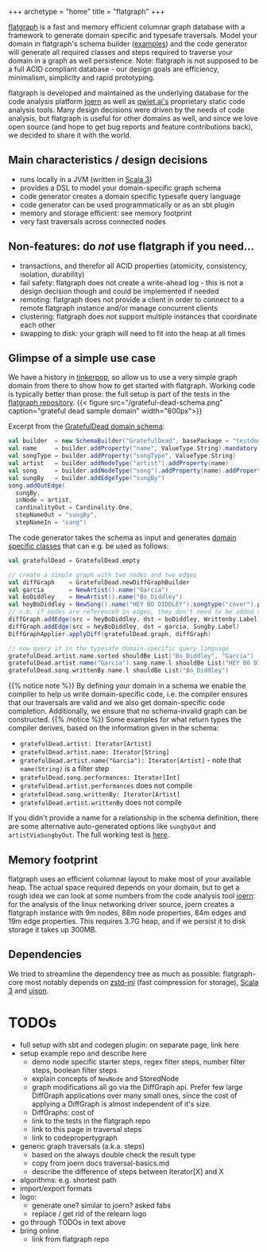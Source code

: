 +++
archetype = "home"
title = "flatgraph"
+++

[flatgraph](https://github.com/joernio/flatgraph) is a fast and memory efficient columnar graph database with a framework to generate domain specific and typesafe traversals. 
Model your domain in flatgraph's schema builder ([examples](https://github.com/joernio/flatgraph/tree/master/test-schemas/src/main/scala/flatgraph/testdomains)) and the code generator will generate all required classes and steps required to traverse your domain in a graph as well persistence. Note: flatgraph is not supposed to be a full ACID compliant database - our design goals are efficiency, minimalism, simplicity and rapid prototyping. 

flatgraph is developed and maintained as the underlying database for the code analysis platform [joern](https://joern.io) as well as [qwiet.ai's](https://qwiet.ai/) proprietary static code analysis tools. Many design decisions were driven by the needs of code analysis, but flatgraph is useful for other domains as well, and since we love open source (and hope to get bug reports and feature contributions back), we decided to share it with the world. 

## Main characteristics / design decisions
* runs locally in a JVM (written in [Scala 3](https://www.scala-lang.org/))
* provides a DSL to model your domain-specific graph schema
* code generator creates a domain specific typesafe query language
* code generator can be used programmatically or as an sbt plugin
* memory and storage efficient: see memory footprint
* very fast traversals across connected nodes

## Non-features: do _not_ use flatgraph if you need...
* transactions, and therefor all ACID properties (atomicity, consistency, isolation, durability)
* fail safety: flatgraph does not create a write-ahead log - this is not a design decision though and could be implemented if needed
* remoting: flatgraph does not provide a client in order to connect to a remote flatgraph instance and/or manage concurrent clients
* clustering: flatgraph does not support multiple instances that coordinate each other
* swapping to disk: your graph will need to fit into the heap at all times

## Glimpse of a simple use case
We have a history in [tinkerpop](https://tinkerpop.apache.org), so allow us to use a very simple graph domain from there to show how to get started with flatgraph. Working code is typically better than prose: the full setup is part of the tests in the [flatgraph repository](https://github.com/joernio/flatgraph).
{{< figure src="/grateful-dead-schema.png" caption="grateful dead sample domain" width="600px">}}

Excerpt from the [GratefulDead domain schema](https://github.com/joernio/flatgraph/blob/44005cf16373dfaf629da8628071ebbfaf02b551/test-schemas/src/main/scala/flatgraph/testdomains/GratefulDead.scala):
```scala
val builder  = new SchemaBuilder("GratefulDead", basePackage = "testdomains.gratefuldead")
val name     = builder.addProperty("name", ValueType.String).mandatory(default = "")
val songType = builder.addProperty("songType", ValueType.String)
val artist   = builder.addNodeType("artist").addProperty(name)
val song     = builder.addNodeType("song").addProperty(name).addProperty(songType)
val sungBy   = builder.addEdgeType("sungBy")
song.addOutEdge(
  sungBy, 
  inNode = artist, 
  cardinalityOut = Cardinality.One, 
  stepNameOut = "sungBy", 
  stepNameIn = "sang")
```

The code generator takes the schema as input and generates [domain specific classes](https://github.com/joernio/flatgraph/tree/44005cf16373dfaf629da8628071ebbfaf02b551/test-schemas-domain-classes/src/main/scala/testdomains/gratefuldead) that can e.g. be used as follows:

```scala
val gratefulDead = GratefulDead.empty

// create a simple graph with two nodes and two edges
val diffGraph    = GratefulDead.newDiffGraphBuilder
val garcia       = NewArtist().name("Garcia")
val boDiddley    = NewArtist().name("Bo_Diddley")
val heyBoDiddley = NewSong().name("HEY BO DIDDLEY").songtype("cover").performances(5)
// n.b. if nodes are referenced in edges, they don't need to be added separately via `diffGraph.addNode`
diffGraph.addEdge(src = heyBoDiddley, dst = boDiddley, Writtenby.Label)
diffGraph.addEdge(src = heyBoDiddley, dst = garcia, Sungby.Label)
DiffGraphApplier.applyDiff(gratefulDead.graph, diffGraph)

// now query it in the typesafe domain-specific query language
gratefulDead.artist.name.sorted shouldBe List("Bo_Diddley", "Garcia")
gratefulDead.artist.name("Garcia").sang.name.l shouldBe List("HEY BO DIDDLEY")
gratefulDead.song.writtenBy.name.l shouldBe List("Bo_Diddley")
```

{{% notice note %}}
By defining your domain in a schema we enable the compiler to help us write domain-specific code, i.e. the compiler ensures that our traversals are valid and we also get domain-specific code completion. Additionally, we ensure that no schema-invalid graph can be constructed. 
{{% /notice %}}
Some examples for what return types the compiler derives, based on the information given in the schema:
* `gratefulDead.artist: Iterator[Artist]`
* `gratefulDead.artist.name: Iterator[String]`
* `gratefulDead.artist.name("Garcia"): Iterator[Artist]` - note that `name(String)` is a filter step
* `gratefulDead.song.performances: Iterator[Int]`
* `gratefulDead.artist.performances` does not compile
* `gratefulDead.song.writtenBy: Iterator[Artist]`
* `gratefulDead.artist.writtenBy` does not compile

If you didn't provide a name for a relationship in the schema definition, there are some alternative auto-generated options like `sungbyOut` and `artistViaSungbyOut`.
The full working test is [here](https://github.com/joernio/flatgraph/blob/92f4cc4b84bf6b8315971128995a75872376dcff/tests/src/test/scala/flatgraph/GratefulDeadTests.scala).

## Memory footprint
flatgraph uses an efficient columnar layout to make most of your available heap. The actual space required depends on your domain, but to get a rough idea we can look at some numbers from the code analysis tool [joern](https://joern.io): for the analysis of the linux networking driver source, joern creates a flatgraph instance with 9m nodes, 88m node properties, 84m edges and 19m edge properties. This requires 3.7G heap, and if we persist it to disk storage it takes up 300MB. 

## Dependencies
We tried to streamline the dependency tree as much as possible: flatgraph-core most notably depends on [zstd-jni](https://github.com/luben/zstd-jni) (fast compression for storage), [Scala 3](https://www.scala-lang.org/) and [ujson](https://com-lihaoyi.github.io/upickle/#uJson). 


# TODOs
* full setup with sbt and codegen plugin: on separate page, link here
* setup example repo and describe here
    * demo node specific starter steps, regex filter steps, number filter steps, boolean filter steps
  * explain concepts of `NewNode` and StoredNode
  * graph modifications all go via the DiffGraph api. Prefer few large DiffGraph applications over many small ones, since the cost of applying a DiffGraph is almost independent of it's size. 
  * DiffGraphs: cost of 
  * link to the tests in the flatgraph repo
  * link to this page in traversal steps
  * link to codepropertygraph
* generic graph traversals (a.k.a. steps)
  * based on the  always double check the result type 
  * copy from joern docs traversal-basics.md
  * describe the difference of steps between Iterator[X] and X
* algorithms: e.g. shortest path
* import/export formats
* logo: 
  * generate one? similar to joern? asked fabs
  * replace / get rid of the relearn logo
* go through TODOs in text above
* bring online
  * link from flatgraph repo
